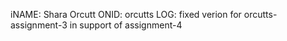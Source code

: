 iNAME: Shara Orcutt
ONID: orcutts
LOG:
fixed verion for orcutts-assignment-3 in support of assignment-4
